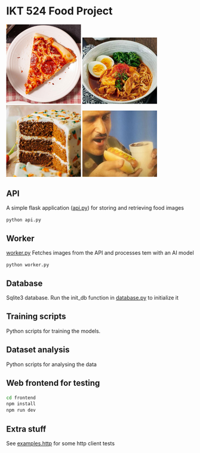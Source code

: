 # IKT 524 Food Project
<div style="display:inline;">
<img src="./test_images/pizza.png" alt="drawing" width="200"/>
<img src="./test_images/ramen.png" alt="drawing" width="200"/>
<img src="./test_images/carrotcake.png" alt="drawing" width="200"/>
<img src="./test_images/hot_dog.png" alt="drawing" width="200"/>
</div>

## API
A simple flask application ([api.py](./api.py)) for storing and retrieving food images

``python api.py``

## Worker
[worker.py](./worker.py) Fetches images from the API and processes tem with an AI model

``python worker.py``

## Database
Sqlite3 database. Run the init_db function in [database.py](./database.py) to initialize it

## Training scripts
Python scripts for training the models.

## Dataset analysis
Python scripts for analysing the data

## Web frontend for testing
```bash
cd frontend
npm install
npm run dev
```

## Extra stuff
See [examples.http](./examples.http) for some http client tests
